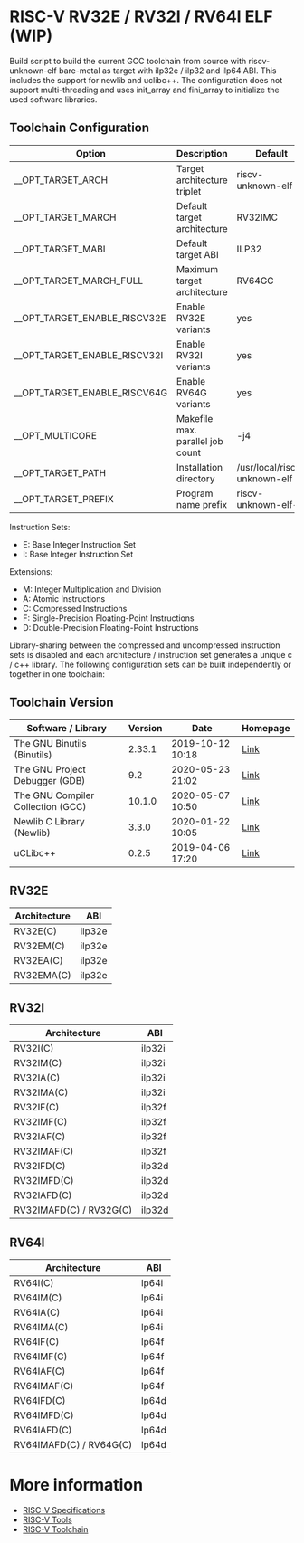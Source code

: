 RISC-V RV32E / RV32I / RV64I ELF (WIP)
======================================

Build script to build the current GCC toolchain from source with riscv-unknown-elf bare-metal as target with ilp32e / ilp32 and ilp64 ABI.
This includes the support for newlib and uclibc++.
The configuration does not support multi-threading and uses init_array and fini_array to initialize the used software libraries.

Toolchain Configuration
-----------------------

| Option                       | Description                      | Default                      |
| ---------------------------- | -------------------------------- | ---------------------------- |
| __OPT_TARGET_ARCH            | Target architecture triplet      | riscv-unknown-elf            |
| __OPT_TARGET_MARCH           | Default target architecture      | RV32IMC                      |
| __OPT_TARGET_MABI            | Default target ABI               | ILP32                        |
| __OPT_TARGET_MARCH_FULL      | Maximum target architecture      | RV64GC                       |
| __OPT_TARGET_ENABLE_RISCV32E | Enable RV32E variants            | yes                          |
| __OPT_TARGET_ENABLE_RISCV32I | Enable RV32I variants            | yes                          |
| __OPT_TARGET_ENABLE_RISCV64G | Enable RV64G variants            | yes                          |
| __OPT_MULTICORE              | Makefile max. parallel job count | -j4                          |
| __OPT_TARGET_PATH            | Installation directory           | /usr/local/riscv-unknown-elf |
| __OPT_TARGET_PREFIX          | Program name prefix              | riscv-unknown-elf-           |


Instruction Sets:

- E: Base Integer Instruction Set
- I: Base Integer Instruction Set

Extensions:

- M: Integer Multiplication and Division
- A: Atomic Instructions
- C: Compressed Instructions
- F: Single-Precision Floating-Point Instructions
- D: Double-Precision Floating-Point Instructions

Library-sharing between the compressed and uncompressed instruction sets is disabled and each architecture / instruction set generates a unique c / c++ library.
The following configuration sets can be built independently or together in one toolchain:

Toolchain Version
-----------------

| Software / Library                | Version | Date             | Homepage                                       |
| --------------------------------- | ------- | ---------------- | ---------------------------------------------- |
| The GNU Binutils (Binutils)       | 2.33.1  | 2019-10-12 10:18 | [Link](https://www.gnu.org/software/binutils/) |
| The GNU Project Debugger (GDB)    | 9.2     | 2020-05-23 21:02 | [Link](https://www.gnu.org/software/gdb/)      |
| The GNU Compiler Collection (GCC) | 10.1.0  | 2020-05-07 10:50 | [Link](https://gcc.gnu.org/)                   |
| Newlib C Library (Newlib)         | 3.3.0   | 2020-01-22 10:05 | [Link](https://sourceware.org/newlib/)         |
| uCLibc++                          | 0.2.5   | 2019-04-06 17:20 | [Link](https://cxx.uclibc.org/)                |

RV32E
-----

| Architecture | ABI    |
| ------------ | ------ |
| RV32E(C)     | ilp32e |
| RV32EM(C)    | ilp32e |
| RV32EA(C)    | ilp32e |
| RV32EMA(C)   | ilp32e |

RV32I
-----

| Architecture            | ABI    |
| ----------------------- | ------ |
| RV32I(C)                | ilp32i |
| RV32IM(C)               | ilp32i |
| RV32IA(C)               | ilp32i |
| RV32IMA(C)              | ilp32i |
| RV32IF(C)               | ilp32f |
| RV32IMF(C)              | ilp32f |
| RV32IAF(C)              | ilp32f |
| RV32IMAF(C)             | ilp32f |
| RV32IFD(C)              | ilp32d |
| RV32IMFD(C)             | ilp32d |
| RV32IAFD(C)             | ilp32d |
| RV32IMAFD(C) / RV32G(C) | ilp32d |

RV64I
-----

| Architecture            | ABI   |
| ----------------------- | ----- |
| RV64I(C)                | lp64i |
| RV64IM(C)               | lp64i |
| RV64IA(C)               | lp64i |
| RV64IMA(C)              | lp64i |
| RV64IF(C)               | lp64f |
| RV64IMF(C)              | lp64f |
| RV64IAF(C)              | lp64f |
| RV64IMAF(C)             | lp64f |
| RV64IFD(C)              | lp64d |
| RV64IMFD(C)             | lp64d |
| RV64IAFD(C)             | lp64d |
| RV64IMAFD(C) / RV64G(C) | lp64d |

More information
================

- [RISC-V Specifications](https://riscv.org/specifications/)
- [RISC-V Tools](https://github.com/riscv/riscv-tools)
- [RISC-V Toolchain](https://github.com/riscv/riscv-gnu-toolchain)
